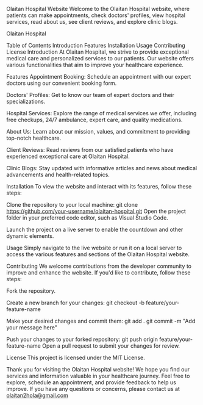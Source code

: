 Olaitan Hospital Website
Welcome to the Olaitan Hospital website, where patients can make appointments, check doctors' profiles, view hospital services, read about us, see client reviews, and explore clinic blogs.

Olaitan Hospital

Table of Contents
Introduction
Features
Installation
Usage
Contributing
License
Introduction
At Olaitan Hospital, we strive to provide exceptional medical care and personalized services to our patients. Our website offers various functionalities that aim to improve your healthcare experience.

Features
Appointment Booking: Schedule an appointment with our expert doctors using our convenient booking form.

Doctors' Profiles: Get to know our team of expert doctors and their specializations.

Hospital Services: Explore the range of medical services we offer, including free checkups, 24/7 ambulance, expert care, and quality medications.

About Us: Learn about our mission, values, and commitment to providing top-notch healthcare.

Client Reviews: Read reviews from our satisfied patients who have experienced exceptional care at Olaitan Hospital.

Clinic Blogs: Stay updated with informative articles and news about medical advancements and health-related topics.

Installation
To view the website and interact with its features, follow these steps:

Clone the repository to your local machine:
git clone https://github.com/your-username/olaitan-hospital.git
Open the project folder in your preferred code editor, such as Visual Studio Code.

Launch the project on a live server to enable the countdown and other dynamic elements.

Usage
Simply navigate to the live website or run it on a local server to access the various features and sections of the Olaitan Hospital website.

Contributing
We welcome contributions from the developer community to improve and enhance the website. If you'd like to contribute, follow these steps:

Fork the repository.

Create a new branch for your changes:
git checkout -b feature/your-feature-name

Make your desired changes and commit them:
git add .
git commit -m "Add your message here"

Push your changes to your forked repository:
git push origin feature/your-feature-name
Open a pull request to submit your changes for review.

License
This project is licensed under the MIT License.

Thank you for visiting the Olaitan Hospital website! We hope you find our services and information valuable in your healthcare journey. Feel free to explore, schedule an appointment, and provide feedback to help us improve. If you have any questions or concerns, please contact us at olaitan2hola@gmail.com




